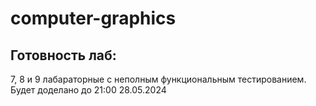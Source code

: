 # computer-graphics

## Готовность лаб:
  7, 8 и 9 лабараторные с неполным функциональным тестированием. 
  Будет доделано до 21:00 28.05.2024
